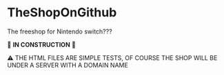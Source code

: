 # TheShopOnGithub
The freeshop  for Nintendo switch???

🚧 **IN CONSTRUCTION** 🚧

⚠️ THE HTML FILES ARE SIMPLE TESTS, OF COURSE THE SHOP WILL BE UNDER A SERVER WITH A DOMAIN NAME
